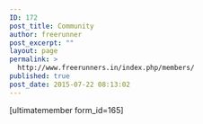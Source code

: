 ```yaml
---
ID: 172
post_title: Community
author: freerunner
post_excerpt: ""
layout: page
permalink: >
  http://www.freerunners.in/index.php/members/
published: true
post_date: 2015-07-22 08:13:02
---
```

<div class="container">
[ultimatemember form_id=165]
</div>